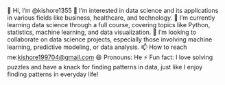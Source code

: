👋 Hi, I’m @kishore1355
👀 I’m interested in data science and its applications in various fields like business, healthcare, and technology.
🌱 I’m currently learning data science through a full course, covering topics like Python, statistics, machine learning, and data visualization.
💞️ I’m looking to collaborate on data science projects, especially those involving machine learning, predictive modeling, or data analysis.
📫 How to reach me:kishore199704@gmail.com
😄 Pronouns: He
⚡ Fun fact: I love solving puzzles and have a knack for finding patterns in data, just like I enjoy finding patterns in everyday life!
